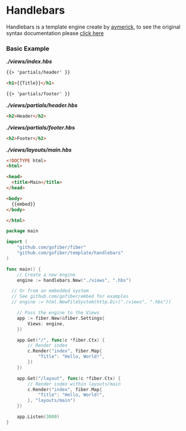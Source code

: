 # Handlebars

Handlebars is a template engine create by [aymerick](https://github.com/aymerick/raymond), to see the original syntax documentation please [click here](https://github.com/aymerick/raymond#table-of-contents)

### Basic Example

_**./views/index.hbs**_
```html
{{> 'partials/header' }}

<h1>{{Title}}</h1>

{{> 'partials/footer' }}
```
_**./views/partials/header.hbs**_
```html
<h2>Header</h2>
```
_**./views/partials/footer.hbs**_
```html
<h2>Footer</h2>
```
_**./views/layouts/main.hbs**_
```html
<!DOCTYPE html>
<html>

<head>
  <title>Main</title>
</head>

<body>
  {{embed}}
</body>

</html>
```

```go
package main

import (
	"github.com/gofiber/fiber"
	"github.com/gofiber/template/handlebars"
)

func main() {
	// Create a new engine
	engine := handlebars.New("./views", ".hbs")

  // Or from an embedded system
  // See github.com/gofiber/embed for examples
  // engine := html.NewFileSystem(http.Dir("./views", ".hbs"))

	// Pass the engine to the Views
	app := fiber.New(&fiber.Settings{
		Views: engine,
	})

	app.Get("/", func(c *fiber.Ctx) {
		// Render index
		c.Render("index", fiber.Map{
			"Title": "Hello, World!",
		})
	})

	app.Get("/layout", func(c *fiber.Ctx) {
		// Render index within layouts/main
		c.Render("index", fiber.Map{
			"Title": "Hello, World!",
		}, "layouts/main")
	})

	app.Listen(3000)
}

```
